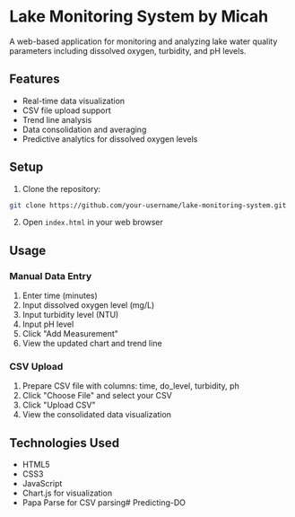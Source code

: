 # Lake Monitoring System by Micah

A web-based application for monitoring and analyzing lake water quality parameters including dissolved oxygen, turbidity, and pH levels.

## Features

- Real-time data visualization
- CSV file upload support
- Trend line analysis
- Data consolidation and averaging
- Predictive analytics for dissolved oxygen levels

## Setup

1. Clone the repository:
```bash
git clone https://github.com/your-username/lake-monitoring-system.git
```

2. Open `index.html` in your web browser

## Usage

### Manual Data Entry
1. Enter time (minutes)
2. Input dissolved oxygen level (mg/L)
3. Input turbidity level (NTU)
4. Input pH level
5. Click "Add Measurement"
6. View the updated chart and trend line

### CSV Upload
1. Prepare CSV file with columns: time, do_level, turbidity, ph
2. Click "Choose File" and select your CSV
3. Click "Upload CSV"
4. View the consolidated data visualization

## Technologies Used

- HTML5
- CSS3
- JavaScript
- Chart.js for visualization
- Papa Parse for CSV parsing# Predicting-DO
